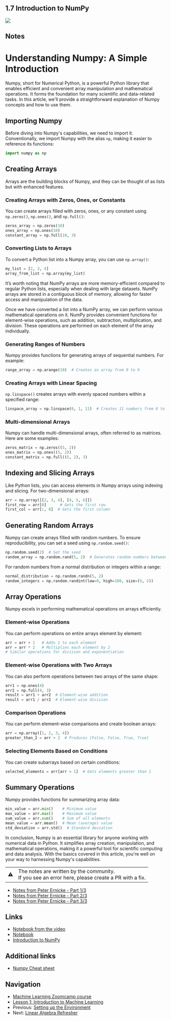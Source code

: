 ## 1.7 Introduction to NumPy

<a href="https://www.youtube.com/watch?v=Qa0-jYtRdbY&list=PL3MmuxUbc_hIhxl5Ji8t4O6lPAOpHaCLR&index=7"><img src="images/thumbnail-1-07.jpg"></a>

## Notes

# Understanding Numpy: A Simple Introduction

Numpy, short for Numerical Python, is a powerful Python library that enables efficient and convenient array manipulation and mathematical operations. It forms the foundation for many scientific and data-related tasks. In this article, we'll provide a straightforward explanation of Numpy concepts and how to use them.

## Importing Numpy

Before diving into Numpy's capabilities, we need to import it. Conventionally, we import Numpy with the alias `np`, making it easier to reference its functions:

```python
import numpy as np
```

## Creating Arrays

Arrays are the building blocks of Numpy, and they can be thought of as lists but with enhanced features.

### Creating Arrays with Zeros, Ones, or Constants

You can create arrays filled with zeros, ones, or any constant using `np.zeros()`, `np.ones()`, and `np.full()`:

```python
zeros_array = np.zeros(10)
ones_array = np.ones(10)
constant_array = np.full(10, 3)
```

### Converting Lists to Arrays

To convert a Python list into a Numpy array, you can use `np.array()`:

```python
my_list = [2, 3, 4]
array_from_list = np.array(my_list)
```

It’s worth noting that NumPy arrays are more memory-efficient compared to regular Python lists, especially when dealing with large datasets. NumPy arrays are stored in a contiguous block of memory, allowing for faster access and manipulation of the data.

Once we have converted a list into a NumPy array, we can perform various mathematical operations on it. NumPy provides convenient functions for element-wise operations, such as addition, subtraction, multiplication, and division. These operations are performed on each element of the array individually.

### Generating Ranges of Numbers

Numpy provides functions for generating arrays of sequential numbers. For example:

```python
range_array = np.arange(10)  # Creates an array from 0 to 9
```

### Creating Arrays with Linear Spacing

`np.linspace()` creates arrays with evenly spaced numbers within a specified range:

```python
linspace_array = np.linspace(0, 1, 11)  # Creates 11 numbers from 0 to 1
```

### Multi-dimensional Arrays

Numpy can handle multi-dimensional arrays, often referred to as matrices. Here are some examples:

```python
zeros_matrix = np.zeros((5, 2))
ones_matrix = np.ones((5, 2))
constant_matrix = np.full((5, 2), 3)
```

## Indexing and Slicing Arrays

Like Python lists, you can access elements in Numpy arrays using indexing and slicing. For two-dimensional arrays:

```python
arr = np.array([[2, 3, 4], [4, 5, 6]])
first_row = arr[0]      # Gets the first row
first_col = arr[:, 0]  # Gets the first column
```

## Generating Random Arrays

Numpy can create arrays filled with random numbers. To ensure reproducibility, you can set a seed using `np.random.seed()`:

```python
np.random.seed(2)  # Set the seed
random_array = np.random.rand(5, 2)  # Generates random numbers between 0 and 1
```

For random numbers from a normal distribution or integers within a range:

```python
normal_distribution = np.random.randn(5, 2)
random_integers = np.random.randint(low=0, high=100, size=(5, 2))
```

## Array Operations

Numpy excels in performing mathematical operations on arrays efficiently.

### Element-wise Operations

You can perform operations on entire arrays element by element:

```python
arr = arr + 1   # Adds 1 to each element
arr = arr * 2   # Multiplies each element by 2
# Similar operations for division and exponentiation
```

### Element-wise Operations with Two Arrays

You can also perform operations between two arrays of the same shape:

```python
arr1 = np.ones(4)
arr2 = np.full(4, 3)
result = arr1 + arr2  # Element-wise addition
result = arr1 / arr2  # Element-wise division
```

### Comparison Operations

You can perform element-wise comparisons and create boolean arrays:

```python
arr = np.array([1, 2, 3, 4])
greater_than_2 = arr > 2  # Produces [False, False, True, True]
```

### Selecting Elements Based on Conditions

You can create subarrays based on certain conditions:

```python
selected_elements = arr[arr > 1]  # Gets elements greater than 1
```

## Summary Operations

Numpy provides functions for summarizing array data:

```python
min_value = arr.min()    # Minimum value
max_value = arr.max()    # Maximum value
sum_value = arr.sum()    # Sum of all elements
mean_value = arr.mean()  # Mean (average) value
std_deviation = arr.std()  # Standard deviation
```

In conclusion, Numpy is an essential library for anyone working with numerical data in Python. It simplifies array creation, manipulation, and mathematical operations, making it a powerful tool for scientific computing and data analysis. With the basics covered in this article, you're well on your way to harnessing Numpy's capabilities.

<table>
   <tr>
      <td>⚠️</td>
      <td>
         The notes are written by the community. <br>
         If you see an error here, please create a PR with a fix.
      </td>
   </tr>
</table>

- [Notes from Peter Ernicke - Part 1/3](https://knowmledge.com/2023/09/14/ml-zoomcamp-2023-introduction-to-machine-learning-part-6/)
- [Notes from Peter Ernicke - Part 2/3](https://knowmledge.com/2023/09/14/ml-zoomcamp-2023-introduction-to-machine-learning-part-7/)
- [Notes from Peter Ernicke - Part 3/3](https://knowmledge.com/2023/09/14/ml-zoomcamp-2023-introduction-to-machine-learning-part-8/)

## Links

- [Notebook from the video](notebooks/07-numpy.ipynb)
- [Notebook](https://github.com/alexeygrigorev/mlbookcamp-code/blob/master/appendix-c-numpy.ipynb)
- [Introduction to NumPy](https://mlbookcamp.com/article/numpy)

## Additional links

- [Numpy Cheat sheet](https://www.datacamp.com/community/blog/python-numpy-cheat-sheet)

## Navigation

- [Machine Learning Zoomcamp course](../)
- [Lesson 1: Introduction to Machine Learning](./)
- Previous: [Setting up the Environment](06-environment.md)
- Next: [Linear Algebra Refresher](08-linear-algebra.md)
